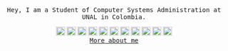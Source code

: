 <div align='center'>

  <div>
    <samp>
      <p>Hey, I am a Student of Computer Systems Administration at UNAL in Colombia.</p>
    </samp>
  </div>
    
  <div>
    <img src="https://skillicons.dev/icons?i=html" height="20" alt="html5 logo"  />
    <img src="https://skillicons.dev/icons?i=css" height="20" alt="css3 logo"  />
    <img src="https://skillicons.dev/icons?i=js" height="20" alt="javascript logo"  />
    <img src="https://skillicons.dev/icons?i=py" height="20" alt="python logo"  />
    <img src="https://skillicons.dev/icons?i=java" height="20" alt="java logo"  />
    <img src="https://skillicons.dev/icons?i=php" height="20" alt="php logo"  />
<!--     <img src="https://skillicons.dev/icons?i=react" height="20" alt="react logo"  /> -->
<!--     <img src="https://skillicons.dev/icons?i=laravel" height="20" alt="laravel logo"  /> -->
    <img src="https://skillicons.dev/icons?i=tailwind" height="20" alt="tailwindcss logo"  />
    <img src="https://skillicons.dev/icons?i=bootstrap" height="20" alt="bootstrap logo"  />
    <img src="https://skillicons.dev/icons?i=git" height="20" alt="git logo"  />
<!--     <img src="https://skillicons.dev/icons?i=linux" height="20" alt="linux logo"  /> -->
    <img src="https://skillicons.dev/icons?i=bash" height="20" alt="bash logo"  />
<!--     <img src="https://skillicons.dev/icons?i=aws" height="20" alt="amazonwebservices logo"  /> -->
    <img src="https://skillicons.dev/icons?i=mysql" height="20" alt="mysql logo"  />
<!--     <img src="https://skillicons.dev/icons?i=postgres" height="20" alt="postgresql logo"  /> -->
  </div>

  <samp>
    <a href="https://felipego.com/">More about me</a>
  </samp>

</div>

